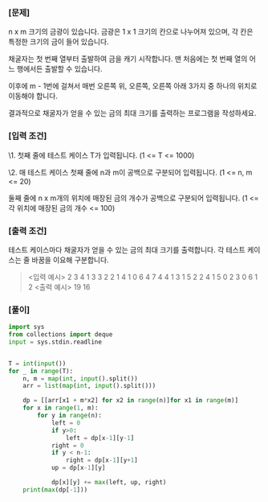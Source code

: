 ### **[문제]**

n x m 크기의 금광이 있습니다. 금광은 1 x 1 크기의 칸으로 나누어져 있으며, 각 칸은 특정한 크기의 금이 들어 있습니다.

 

채굴자는 첫 번째 열부터 출발하여 금을 캐기 시작합니다. 맨 처음에는 첫 번째 열의 어느 행에서든 출발할 수 있습니다.

 

이후에 m - 1번에 걸쳐서 매번 오른쪽 위, 오른쪽, 오른쪽 아래 3가지 중 하나의 위치로 이동해야 합니다.

 

결과적으로 채굴자가 얻을 수 있는 금의 최대 크기를 출력하는 프로그램을 작성하세요.

 

### **[입력 조건]**

\1. 첫째 줄에 테스트 케이스 T가 입력됩니다. (1 <= T <= 1000)

 

\2. 매 테스트 케이스 첫째 줄에 n과 m이 공백으로 구분되어 입력됩니다. (1 <= n, m <= 20)

 

  둘째 줄에 n x m개의 위치에 매장된 금의 개수가 공백으로 구분되어 입력됩니다. (1 <= 각 위치에 매장된 금의 개수 <= 100)

 

### **[출력 조건]**

테스트 케이스마다 채굴자가 얻을 수 있는 금의 최대 크기를 출력합니다. 각 테스트 케이스는 줄 바꿈을 이요해 구분합니다.

> <입력 예시>
> 2
> 3 4
> 1 3 3 2 2 1 4 1 0 6 4 7
> 4 4
> 1 3 1 5 2 2 4 1 5 0 2 3 0 6 1 2
> <출력 예시>
> 19
> 16

 

### **[풀이]**


```python
import sys
from collections import deque
input = sys.stdin.readline


T = int(input())
for _ in range(T):
    n, m = map(int, input().split())
    arr = list(map(int, input().split()))

    dp = [[arr[x1 + m*x2] for x2 in range(n)]for x1 in range(m)]
    for x in range(1, m):
        for y in range(n):
            left = 0
            if y>0:
                left = dp[x-1][y-1]
            right = 0
            if y < n-1:
                right = dp[x-1][y+1]
            up = dp[x-1][y]

            dp[x][y] += max(left, up, right)
    print(max(dp[-1]))
```
